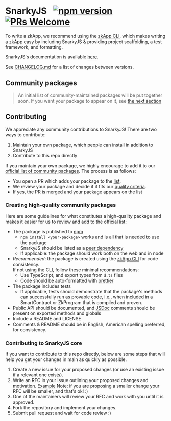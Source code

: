 # SnarkyJS &nbsp; [![npm version](https://img.shields.io/npm/v/snarkyjs.svg?style=flat)](https://www.npmjs.com/package/snarkyjs) [![PRs Welcome](https://img.shields.io/badge/PRs-welcome-brightgreen.svg)](#contributing)

To write a zkApp, we recommend using the [zkApp CLI](https://github.com/o1-labs/zkapp-cli), which makes writing a zkApp easy by including SnarkyJS & providing project scaffolding, a test framework, and formatting.

SnarkyJS's documentation is available [here](https://docs.minaprotocol.com/en/zkapps/snarkyjs-reference).

See [CHANGELOG.md](https://github.com/o1-labs/snarkyjs/blob/main/CHANGELOG.md) for a list of changes between versions.

## Community packages

> An initial list of community-maintained packages will be put together soon. If you want your package to appear on it, see [the next section](#contributing)

## Contributing

We appreciate any community contributions to SnarkyJS! There are two ways to contribute:

1. Maintain your own package, which people can install in addition to SnarkyJS
2. Contribute to this repo directly

If you maintain your own package, we highly encourage to add it to our [official list of community packages](#community-packages). The process is as follows:

- You open a PR which adds your package to the [list](#community-packages).
- We review your package and decide if it fits our [quality criteria](#creating-high-quality-community-packages).
- If yes, the PR is merged and your package appears on the list

### Creating high-quality community packages

Here are some guidelines for what constitutes a high-quality package and makes it easier for us to review and add to the official list:

- The package is published to [npm](https://www.npmjs.com/)
  - `npm install <your-package>` works and is all that is needed to use the package
  - SnarkyJS should be listed as a [peer dependency](https://docs.npmjs.com/cli/v9/configuring-npm/package-json#peerdependencies)
  - If applicable: the package should work both on the web and in node
- _Recommended_: the package is created using the [zkApp CLI](https://github.com/o1-labs/zkapp-cli) for code consistency.  
  If not using the CLI, follow these minimal recommendations:
  - Use TypeScript, and export types from `d.ts` files
  - Code should be auto-formatted with [prettier](https://prettier.io/)
- The package includes tests
  - If applicable, tests should demonstrate that the package's methods can successfully run as provable code, i.e., when included in a SmartContract or ZkProgram that is compiled and proven.
- Public API should be documented, and [JSDoc](https://jsdoc.app/) comments should be present on exported methods and globals
- Include a README and LICENSE
- Comments & README should be in English, American spelling preferred, for consistency.

### Contributing to SnarkyJS core

If you want to contribute to this repo directly, below are some steps that will help you get your changes in main as quickly as possible.

1. Create a new issue for your proposed changes (or use an existing issue if a relevant one exists).
2. Write an RFC in your issue outlining your proposed changes and motivation. [Example](https://github.com/o1-labs/snarkyjs/issues/233) Note: if you are proposing a smaller change your RFC will be smaller, and that's ok! :)
3. One of the maintainers will review your RFC and work with you until it is approved.
4. Fork the repository and implement your changes.
5. Submit pull request and wait for code review :)
